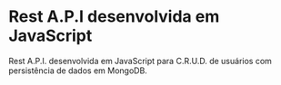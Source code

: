 # Rest A.P.I desenvolvida em JavaScript
Rest A.P.I. desenvolvida em JavaScript para C.R.U.D. de usuários com persistência de dados em MongoDB. 
